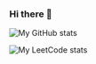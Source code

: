 ### Hi there 👋

![My GitHub stats](https://github-readme-stats.vercel.app/api?username=lo-han&show_icons=true&theme=dark)

![My LeetCode stats](https://leetcard.jacoblin.cool/lo-han?ext=heatmap&theme=nord)

